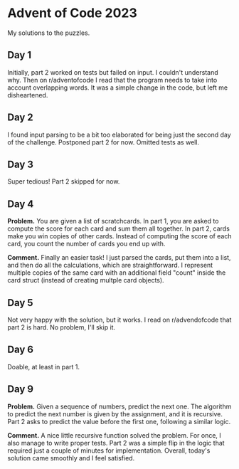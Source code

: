 # Advent of Code 2023

My solutions to the puzzles.

## Day 1

Initially, part 2 worked on tests but failed on input. I couldn't understand why.
Then on r/adventofcode I read that the program needs to take into account overlapping words.
It was a simple change in the code, but left me disheartened.

## Day 2

I found input parsing to be a bit too elaborated for being just the second day of the challenge.
Postponed part 2 for now. Omitted tests as well.

## Day 3

Super tedious!
Part 2 skipped for now.

## Day 4

**Problem.**
You are given a list of scratchcards.
In part 1, you are asked to compute the score for each card and sum them all together.
In part 2, cards make you win copies of other cards.
Instead of computing the score of each card, you count the number of cards you end up with.

**Comment.**
Finally an easier task!
I just parsed the cards, put them into a list, and then do all the calculations, which are straightforward.
I represent multiple copies of the same card with an additional field "count" inside the card struct (instead of creating multple card objects).

## Day 5

Not very happy with the solution, but it works.
I read on r/advendofcode that part 2 is hard. No problem, I'll skip it.

## Day 6

Doable, at least in part 1.

## Day 9

**Problem.** Given a sequence of numbers, predict the next one.
The algorithm to predict the next number is given by the assignment, and it is recursive.
Part 2 asks to predict the value before the first one, following a similar logic.

**Comment.** A nice little recursive function solved the problem.
For once, I also manage to write proper tests.
Part 2 was a simple flip in the logic that required just a couple of minutes for implementation.
Overall, today's solution came smoothly and I feel satisfied.
